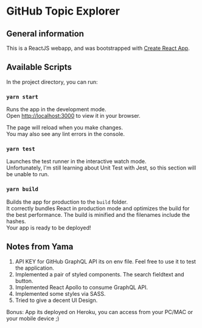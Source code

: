 # GitHub Topic Explorer

## General information

This is a ReactJS webapp, and was bootstrapped with [Create React App](https://github.com/facebook/create-react-app).

## Available Scripts

In the project directory, you can run:

### `yarn start`

Runs the app in the development mode.\
Open [http://localhost:3000](http://localhost:3000) to view it in your browser.

The page will reload when you make changes.\
You may also see any lint errors in the console.

### `yarn test`

Launches the test runner in the interactive watch mode.\
Unfortunately, I'm still learning about Unit Test with Jest, so this section will be unable to run.

### `yarn build`

Builds the app for production to the `build` folder.\
It correctly bundles React in production mode and optimizes the build for the best performance.
The build is minified and the filenames include the hashes.\
Your app is ready to be deployed!

## Notes from Yama

1. API KEY for GitHub GraphQL API its on env file. Feel free to use it to test the application.
2. Implemented a pair of styled components. The search fieldtext and button.
3. Implemented React Apollo to consume GraphQL API.
4. Implemented some styles via SASS.
5. Tried to give a decent UI Design.

Bonus:
App its deployed on Heroku, you can access from your PC/MAC or your mobile device ;)